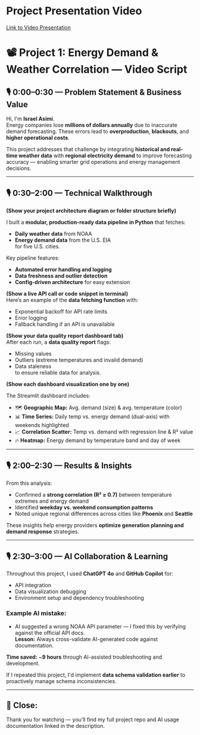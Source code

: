 # Project Presentation Video

[Link to Video Presentation](http://example.com/link-to-your-video)

# 📽️ Project 1: Energy Demand & Weather Correlation — Video Script

## 🎙️ 0:00–0:30 — Problem Statement & Business Value

Hi, I'm **Israel Asimi**.  
Energy companies lose **millions of dollars annually** due to inaccurate demand forecasting. These errors lead to **overproduction**, **blackouts**, and **higher operational costs**.

This project addresses that challenge by integrating **historical and real-time weather data** with **regional electricity demand** to improve forecasting accuracy — enabling smarter grid operations and energy management decisions.

---

## 🎙️ 0:30–2:00 — Technical Walkthrough

**(Show your project architecture diagram or folder structure briefly)**

I built a **modular, production-ready data pipeline in Python** that fetches:
- **Daily weather data** from NOAA
- **Energy demand data** from the U.S. EIA  
for five U.S. cities.

Key pipeline features:
- **Automated error handling and logging**
- **Data freshness and outlier detection**
- **Config-driven architecture** for easy extension

**(Show a live API call or code snippet in terminal)**  
Here’s an example of the **data fetching function** with:
- Exponential backoff for API rate limits
- Error logging
- Fallback handling if an API is unavailable  

**(Show your data quality report dashboard tab)**  
After each run, a **data quality report** flags:
- Missing values
- Outliers (extreme temperatures and invalid demand)
- Data staleness  
to ensure reliable data for analysis.

**(Show each dashboard visualization one by one)**

The Streamlit dashboard includes:
- 🗺️ **Geographic Map:** Avg. demand (size) & avg. temperature (color)
- 📊 **Time Series:** Daily temp vs. energy demand (dual-axis) with weekends highlighted
- 📈 **Correlation Scatter:** Temp vs. demand with regression line & R² value
- 🔥 **Heatmap:** Energy demand by temperature band and day of week  

---

## 🎙️ 2:00–2:30 — Results & Insights

From this analysis:
- Confirmed a **strong correlation (R² ≥ 0.7)** between temperature extremes and energy demand
- Identified **weekday vs. weekend consumption patterns**
- Noted unique regional differences across cities like **Phoenix** and **Seattle**

These insights help energy providers **optimize generation planning and demand response** strategies.

---

## 🎙️ 2:30–3:00 — AI Collaboration & Learning

Throughout this project, I used **ChatGPT 4o** and **GitHub Copilot** for:
- API integration
- Data visualization debugging
- Environment setup and dependency troubleshooting

### Example AI mistake:
- AI suggested a wrong NOAA API parameter — I fixed this by verifying against the official API docs.  
**Lesson:** Always cross-validate AI-generated code against documentation.

**Time saved:** ~**9 hours** through AI-assisted troubleshooting and development.

If I repeated this project, I'd implement **data schema validation earlier** to proactively manage schema inconsistencies.

---

## 📌 Close:
Thank you for watching — you’ll find my full project repo and AI usage documentation linked in the description.

